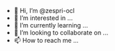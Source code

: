 - 👋 Hi, I’m @zespri-ocl
- 👀 I’m interested in ...
- 🌱 I’m currently learning ...
- 💞️ I’m looking to collaborate on ...
- 📫 How to reach me ...

<!---
zespri-ocl/zespri-ocl is a ✨ special ✨ repository because its `README.md` (this file) appears on your GitHub profile.
You can click the Preview link to take a look at your changes.
--->

